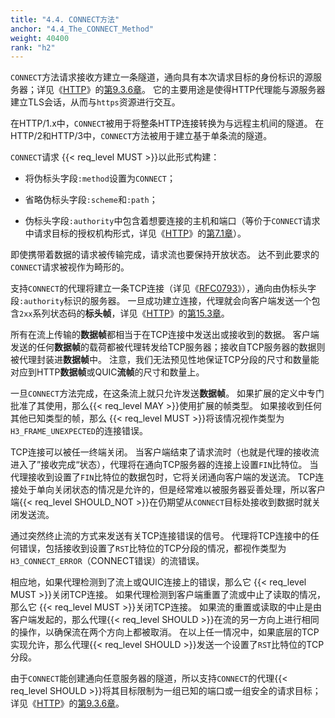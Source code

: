 ```yaml
---
title: "4.4. CONNECT方法"
anchor: "4.4_The_CONNECT_Method"
weight: 40400
rank: "h2"
---
```


`CONNECT`方法请求接收方建立一条隧道，通向具有本次请求目标的身份标识的源服务器；详见《[HTTP](https://www.rfc-editor.org/info/rfc9110)》的[第9.3.6章](https://www.rfc-editor.org/rfc/rfc9110#section-9.3.6)。
它的主要用途是使得HTTP代理能与源服务器建立TLS会话，从而与`https`资源进行交互。

在HTTP/1.x中，`CONNECT`被用于将整条HTTP连接转换为与远程主机间的隧道。
在HTTP/2和HTTP/3中，`CONNECT`方法被用于建立基于单条流的隧道。

`CONNECT`请求 {{< req_level MUST >}}以此形式构建：

* 将伪标头字段`:method`设置为`CONNECT`；

* 省略伪标头字段`:scheme`和`:path`；

* 伪标头字段`:authority`中包含着想要连接的主机和端口（等价于`CONNECT`请求中请求目标的授权机构形式，详见《[HTTP](https://www.rfc-editor.org/info/rfc9110)》的[第7.1章](https://www.rfc-editor.org/rfc/rfc9110#section-7.1)）。

即使携带着数据的请求被传输完成，请求流也要保持开放状态。
达不到此要求的`CONNECT`请求被视作为畸形的。

支持`CONNECT`的代理将建立一条TCP连接（详见《[RFC0793](https://www.rfc-editor.org/info/rfc793)》），通向由伪标头字段`:authority`标识的服务器。
一旦成功建立连接，代理就会向客户端发送一个包含`2xx`系列状态码的**标头帧**，详见《[HTTP](https://www.rfc-editor.org/info/rfc9110)》的[第15.3章](https://www.rfc-editor.org/rfc/rfc9110#section-15.3)。

所有在流上传输的**数据帧**都相当于在TCP连接中发送出或接收到的数据。
客户端发送的任何**数据帧**的载荷都被代理转发给TCP服务器；接收自TCP服务器的数据则被代理封装进**数据帧**中。
注意，我们无法预见性地保证TCP分段的尺寸和数量能对应到HTTP**数据帧**或QUIC**流帧**的尺寸和数量上。

一旦`CONNECT`方法完成，在这条流上就只允许发送**数据帧**。
如果扩展的定义中专门批准了其使用，那么{{< req_level MAY >}}使用扩展的帧类型。
如果接收到任何其他已知类型的帧，那么 {{< req_level MUST >}}将该情况视作类型为`H3_FRAME_UNEXPECTED`的连接错误。

TCP连接可以被任一终端关闭。
当客户端结束了请求流时（也就是代理的接收流进入了”接收完成“状态），代理将在通向TCP服务器的连接上设置`FIN`比特位。
当代理接收到设置了`FIN`比特位的数据包时，它将关闭通向客户端的发送流。
TCP连接处于单向关闭状态的情况是允许的，但是经常难以被服务器妥善处理，所以客户端{{< req_level SHOULD_NOT >}}在仍期望从`CONNECT`目标处接收到数据时就关闭发送流。

通过突然终止流的方式来发送有关TCP连接错误的信号。
代理将TCP连接中的任何错误，包括接收到设置了`RST`比特位的TCP分段的情况，都视作类型为`H3_CONNECT_ERROR`（CONNECT错误）的流错误。

相应地，如果代理检测到了流上或QUIC连接上的错误，那么它 {{< req_level MUST >}}关闭TCP连接。
如果代理检测到客户端重置了流或中止了读取的情况，那么它 {{< req_level MUST >}}关闭TCP连接。
如果流的重置或读取的中止是由客户端发起的，那么代理{{< req_level SHOULD >}}在流的另一方向上进行相同的操作，以确保流在两个方向上都被取消。
在以上任一情况中，如果底层的TCP实现允许，那么代理{{< req_level SHOULD >}}发送一个设置了`RST`比特位的TCP分段。

由于`CONNECT`能创建通向任意服务器的隧道，所以支持`CONNECT`的代理{{< req_level SHOULD >}}将其目标限制为一组已知的端口或一组安全的请求目标；详见《[HTTP](https://www.rfc-editor.org/info/rfc9110)》的[第9.3.6章](https://www.rfc-editor.org/rfc/rfc9110#section-9.3.6)。
